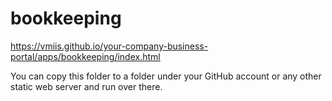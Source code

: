 # bookkeeping

https://vmiis.github.io/your-company-business-portal/apps/bookkeeping/index.html


You can copy this folder to a folder under your GitHub account or any other static web server and run over there.

